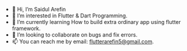 - 👋 Hi, I’m Saidul Arefin
- 👀 I’m interested in Flutter & Dart Programming.
- 🌱 I’m currently learning How to build extra ordinary app using flutter framework.
- 💞️ I’m looking to collaborate on bugs and fix errors.
- 📫 You can reach me by email: flutterarefin5@gmail.com.

<!---
Arefinsaidul/Arefinsaidul is a ✨ special ✨ repository because its `README.md` (this file) appears on your GitHub profile.
You can click the Preview link to take a look at your changes.
--->
